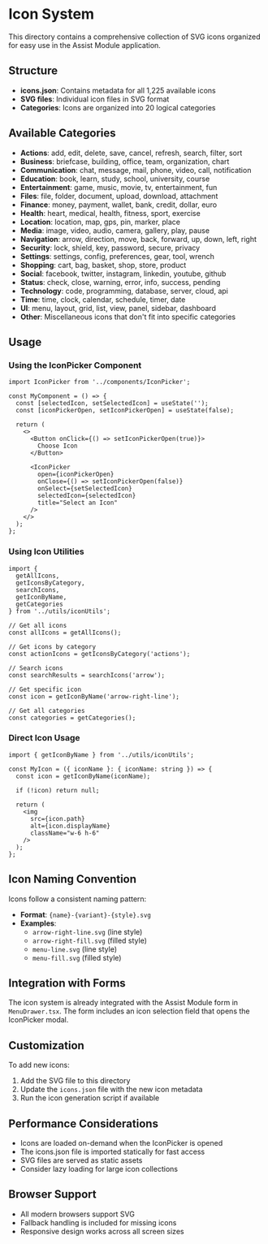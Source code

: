 # Icon System

This directory contains a comprehensive collection of SVG icons organized for easy use in the Assist Module application.

## Structure

- **icons.json**: Contains metadata for all 1,225 available icons
- **SVG files**: Individual icon files in SVG format
- **Categories**: Icons are organized into 20 logical categories

## Available Categories

- **Actions**: add, edit, delete, save, cancel, refresh, search, filter, sort
- **Business**: briefcase, building, office, team, organization, chart
- **Communication**: chat, message, mail, phone, video, call, notification
- **Education**: book, learn, study, school, university, course
- **Entertainment**: game, music, movie, tv, entertainment, fun
- **Files**: file, folder, document, upload, download, attachment
- **Finance**: money, payment, wallet, bank, credit, dollar, euro
- **Health**: heart, medical, health, fitness, sport, exercise
- **Location**: location, map, gps, pin, marker, place
- **Media**: image, video, audio, camera, gallery, play, pause
- **Navigation**: arrow, direction, move, back, forward, up, down, left, right
- **Security**: lock, shield, key, password, secure, privacy
- **Settings**: settings, config, preferences, gear, tool, wrench
- **Shopping**: cart, bag, basket, shop, store, product
- **Social**: facebook, twitter, instagram, linkedin, youtube, github
- **Status**: check, close, warning, error, info, success, pending
- **Technology**: code, programming, database, server, cloud, api
- **Time**: time, clock, calendar, schedule, timer, date
- **UI**: menu, layout, grid, list, view, panel, sidebar, dashboard
- **Other**: Miscellaneous icons that don't fit into specific categories

## Usage

### Using the IconPicker Component

```tsx
import IconPicker from '../components/IconPicker';

const MyComponent = () => {
  const [selectedIcon, setSelectedIcon] = useState('');
  const [iconPickerOpen, setIconPickerOpen] = useState(false);

  return (
    <>
      <Button onClick={() => setIconPickerOpen(true)}>
        Choose Icon
      </Button>
      
      <IconPicker
        open={iconPickerOpen}
        onClose={() => setIconPickerOpen(false)}
        onSelect={setSelectedIcon}
        selectedIcon={selectedIcon}
        title="Select an Icon"
      />
    </>
  );
};
```

### Using Icon Utilities

```tsx
import { 
  getAllIcons, 
  getIconsByCategory, 
  searchIcons, 
  getIconByName,
  getCategories 
} from '../utils/iconUtils';

// Get all icons
const allIcons = getAllIcons();

// Get icons by category
const actionIcons = getIconsByCategory('actions');

// Search icons
const searchResults = searchIcons('arrow');

// Get specific icon
const icon = getIconByName('arrow-right-line');

// Get all categories
const categories = getCategories();
```

### Direct Icon Usage

```tsx
import { getIconByName } from '../utils/iconUtils';

const MyIcon = ({ iconName }: { iconName: string }) => {
  const icon = getIconByName(iconName);
  
  if (!icon) return null;
  
  return (
    <img 
      src={icon.path} 
      alt={icon.displayName}
      className="w-6 h-6"
    />
  );
};
```

## Icon Naming Convention

Icons follow a consistent naming pattern:
- **Format**: `{name}-{variant}-{style}.svg`
- **Examples**: 
  - `arrow-right-line.svg` (line style)
  - `arrow-right-fill.svg` (filled style)
  - `menu-line.svg` (line style)
  - `menu-fill.svg` (filled style)

## Integration with Forms

The icon system is already integrated with the Assist Module form in `MenuDrawer.tsx`. The form includes an icon selection field that opens the IconPicker modal.

## Customization

To add new icons:
1. Add the SVG file to this directory
2. Update the `icons.json` file with the new icon metadata
3. Run the icon generation script if available

## Performance Considerations

- Icons are loaded on-demand when the IconPicker is opened
- The icons.json file is imported statically for fast access
- SVG files are served as static assets
- Consider lazy loading for large icon collections

## Browser Support

- All modern browsers support SVG
- Fallback handling is included for missing icons
- Responsive design works across all screen sizes

